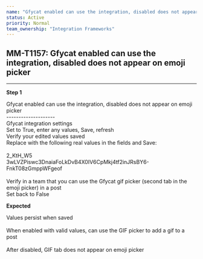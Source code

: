 ```yaml
---
name: "Gfycat enabled can use the integration, disabled does not appear on emoji picker"
status: Active
priority: Normal
team_ownership: "Integration Frameworks"
---
```


## MM-T1157: Gfycat enabled can use the integration, disabled does not appear on emoji picker

---

**Step 1**

Gfycat enabled can use the integration, disabled does not appear on emoji picker\
\--------------------\
Gfycat integration settings\
Set to True, enter any values, Save, refresh\
Verify your edited values saved\
Replace with the following real values in the fields and Save:\
\
2\_KtH\_W5\
3wLVZPiswc3DnaiaFoLkDvB4X0IV6CpMkj4tf2inJRsBY6-FnkT08zGmppWFgeof\
\
Verify in a team that you can use the Gfycat gif picker (second tab in the emoji picker) in a post\
Set back to False

**Expected**

Values persist when saved\
\
When enabled with valid values, can use the GIF picker to add a gif to a post\
\
After disabled, GIF tab does not appear on emoji picker
